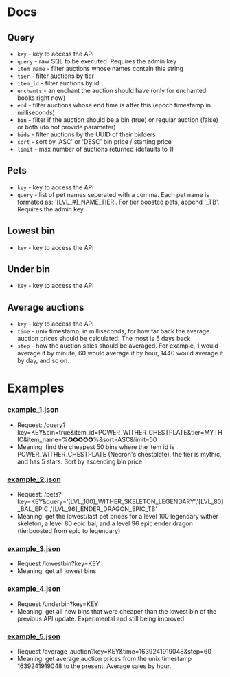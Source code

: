 # Docs
## Query
- `key` - key to access the API
- `query` - raw SQL to be executed. Requires the admin key
- `item_name` - filter auctions whose names contain this string
- `tier` - filter auctions by tier
- `item_id` - filter auctions by id
- `enchants` - an enchant the auction should have (only for enchanted books right now)
- `end` - filter auctions whose end time is after this (epoch timestamp in milliseconds)
- `bin` - filter if the auction should be a bin (true) or regular auction (false) or both (do not provide parameter)
- `bids` - filter auctions by the UUID of their bidders
- `sort` - sort by 'ASC' or 'DESC' bin price / starting price
- `limit` - max number of auctions returned (defaults to 1)

## Pets
- `key` - key to access the API
- `query` - list of pet names seperated with a comma. Each pet name is formated as: '[LVL_#]_NAME_TIER'. For tier boosted pets, append '_TB'. Requires the admin key

## Lowest bin
- `key` - key to access the API

## Under bin
- `key` - key to access the API

## Average auctions
- `key` - key to access the API
- `time` - unix timestamp, in milliseconds, for how far back the average auction prices should be calculated. The most is 5 days back
- `step` - how the auction sales should be averaged. For example, 1 would average it by minute, 60 would average it by hour, 1440 would average it by day, and so on.

# Examples
### [example_1.json](https://github.com/kr45732/rust-query-api/blob/main/examples/example_1.json)
- Request: /query?key=KEY&bin=true&item_id=POWER_WITHER_CHESTPLATE&tier=MYTHIC&item_name=%✪✪✪✪✪%&sort=ASC&limit=50
- Meaning: find the cheapest 50 bins where the item id is POWER_WITHER_CHESTPLATE (Necron's chestplate), the tier is mythic, and has 5 stars. Sort by ascending bin price

### [example_2.json](https://github.com/kr45732/rust-query-api/blob/main/examples/example_2.json)
- Request: /pets?key=KEY&query='[LVL_100]_WITHER_SKELETON_LEGENDARY','[LVL_80]_BAL_EPIC','[LVL_96]_ENDER_DRAGON_EPIC_TB'
- Meaning: get the lowest/last pet prices for a level 100 legendary wither skeleton, a level 80 epic bal, and a level 96 epic ender dragon (tierboosted from epic to legendary)

### [example_3.json](https://github.com/kr45732/rust-query-api/blob/main/examples/example_3.json)
- Request /lowestbin?key=KEY
- Meaning: get all lowest bins

### [example_4.json](https://github.com/kr45732/rust-query-api/blob/main/examples/example_4.json)
- Request /underbin?key=KEY
- Meaning: get all new bins that were cheaper than the lowest bin of the previous API update. Experimental and still being improved.

### [example_5.json](https://github.com/kr45732/rust-query-api/blob/main/examples/example_5.json)
- Request /average_auction?key=KEY&time=1639241919048&step=60
- Meaning: get average auction prices from the unix timestamp 1639241919048 to the present. Average sales by hour.